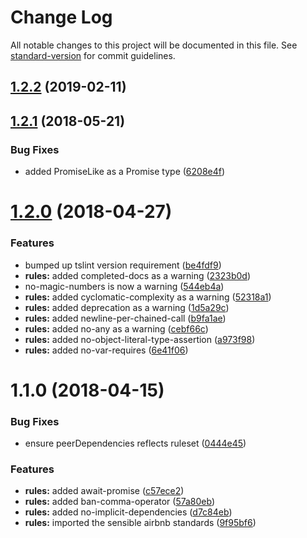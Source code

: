 # Change Log

All notable changes to this project will be documented in this file. See [standard-version](https://github.com/conventional-changelog/standard-version) for commit guidelines.

<a name="1.2.2"></a>
## [1.2.2](https://github.com/solarflare045/intolerable-style-guide/compare/v1.2.1...v1.2.2) (2019-02-11)



<a name="1.2.1"></a>
## [1.2.1](https://github.com/solarflare045/intolerable-style-guide/compare/v1.2.0...v1.2.1) (2018-05-21)


### Bug Fixes

* added PromiseLike as a Promise type ([6208e4f](https://github.com/solarflare045/intolerable-style-guide/commit/6208e4f))



<a name="1.2.0"></a>
# [1.2.0](https://github.com/solarflare045/intolerable-style-guide/compare/v1.1.0...v1.2.0) (2018-04-27)


### Features

* bumped up tslint version requirement ([be4fdf9](https://github.com/solarflare045/intolerable-style-guide/commit/be4fdf9))
* **rules:** added completed-docs as a warning ([2323b0d](https://github.com/solarflare045/intolerable-style-guide/commit/2323b0d))
* no-magic-numbers is now a warning ([544eb4a](https://github.com/solarflare045/intolerable-style-guide/commit/544eb4a))
* **rules:** added cyclomatic-complexity as a warning ([52318a1](https://github.com/solarflare045/intolerable-style-guide/commit/52318a1))
* **rules:** added deprecation as a warning ([1d5a29c](https://github.com/solarflare045/intolerable-style-guide/commit/1d5a29c))
* **rules:** added newline-per-chained-call ([b9fa1ae](https://github.com/solarflare045/intolerable-style-guide/commit/b9fa1ae))
* **rules:** added no-any as a warning ([cebf66c](https://github.com/solarflare045/intolerable-style-guide/commit/cebf66c))
* **rules:** added no-object-literal-type-assertion ([a973f98](https://github.com/solarflare045/intolerable-style-guide/commit/a973f98))
* **rules:** added no-var-requires ([6e41f06](https://github.com/solarflare045/intolerable-style-guide/commit/6e41f06))



<a name="1.1.0"></a>
# 1.1.0 (2018-04-15)


### Bug Fixes

* ensure peerDependencies reflects ruleset ([0444e45](https://github.com/solarflare045/intolerable-style-guide/commit/0444e45))


### Features

* **rules:** added await-promise ([c57ece2](https://github.com/solarflare045/intolerable-style-guide/commit/c57ece2))
* **rules:** added ban-comma-operator ([57a80eb](https://github.com/solarflare045/intolerable-style-guide/commit/57a80eb))
* **rules:** added no-implicit-dependencies ([d7c84eb](https://github.com/solarflare045/intolerable-style-guide/commit/d7c84eb))
* **rules:** imported the sensible airbnb standards ([9f95bf6](https://github.com/solarflare045/intolerable-style-guide/commit/9f95bf6))
